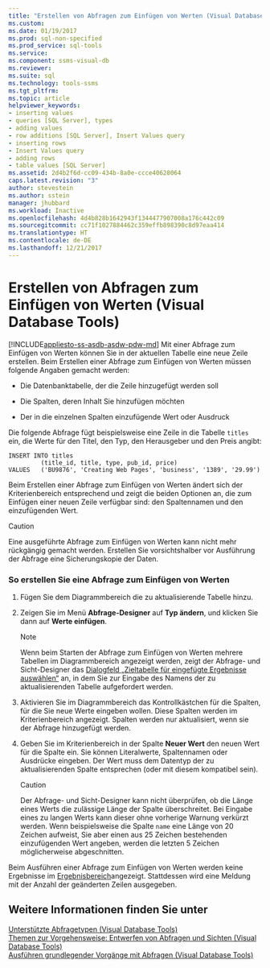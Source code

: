 ```yaml
---
title: "Erstellen von Abfragen zum Einfügen von Werten (Visual Database Tools) | Microsoft-Dokumentation"
ms.custom: 
ms.date: 01/19/2017
ms.prod: sql-non-specified
ms.prod_service: sql-tools
ms.service: 
ms.component: ssms-visual-db
ms.reviewer: 
ms.suite: sql
ms.technology: tools-ssms
ms.tgt_pltfrm: 
ms.topic: article
helpviewer_keywords:
- inserting values
- queries [SQL Server], types
- adding values
- row additions [SQL Server], Insert Values query
- inserting rows
- Insert Values query
- adding rows
- table values [SQL Server]
ms.assetid: 2d4b2f6d-cc09-434b-8a0e-ccce40628064
caps.latest.revision: "3"
author: stevestein
ms.author: sstein
manager: jhubbard
ms.workload: Inactive
ms.openlocfilehash: 4d4b828b1642943f1344477907008a176c442c09
ms.sourcegitcommit: cc71f1027884462c359effb898390c8d97eaa414
ms.translationtype: HT
ms.contentlocale: de-DE
ms.lasthandoff: 12/21/2017
---
```

# <a name="create-insert-values-queries-visual-database-tools"></a>Erstellen von Abfragen zum Einfügen von Werten (Visual Database Tools)
[!INCLUDE[appliesto-ss-asdb-asdw-pdw-md](../../includes/appliesto-ss-asdb-asdw-pdw-md.md)] Mit einer Abfrage zum Einfügen von Werten können Sie in der aktuellen Tabelle eine neue Zeile erstellen. Beim Erstellen einer Abfrage zum Einfügen von Werten müssen folgende Angaben gemacht werden:  
  
-   Die Datenbanktabelle, der die Zeile hinzugefügt werden soll  
  
-   Die Spalten, deren Inhalt Sie hinzufügen möchten  
  
-   Der in die einzelnen Spalten einzufügende Wert oder Ausdruck  
  
Die folgende Abfrage fügt beispielsweise eine Zeile in die Tabelle `titles` ein, die Werte für den Titel, den Typ, den Herausgeber und den Preis angibt:  
  
```  
INSERT INTO titles  
         (title_id, title, type, pub_id, price)  
VALUES   ('BU9876', 'Creating Web Pages', 'business', '1389', '29.99')  
```  
  
Beim Erstellen einer Abfrage zum Einfügen von Werten ändert sich der Kriterienbereich entsprechend und zeigt die beiden Optionen an, die zum Einfügen einer neuen Zeile verfügbar sind: den Spaltennamen und den einzufügenden Wert.  
  
> [!CAUTION]  
> Eine ausgeführte Abfrage zum Einfügen von Werten kann nicht mehr rückgängig gemacht werden. Erstellen Sie vorsichtshalber vor Ausführung der Abfrage eine Sicherungskopie der Daten.  
  
### <a name="to-create-an-insert-values-query"></a>So erstellen Sie eine Abfrage zum Einfügen von Werten  
  
1.  Fügen Sie dem Diagrammbereich die zu aktualisierende Tabelle hinzu.  
  
2.  Zeigen Sie im Menü **Abfrage-Designer** auf **Typ ändern**, und klicken Sie dann auf **Werte einfügen**.  
  
    > [!NOTE]  
    > Wenn beim Starten der Abfrage zum Einfügen von Werten mehrere Tabellen im Diagrammbereich angezeigt werden, zeigt der Abfrage- und Sicht-Designer das [Dialogfeld „Zieltabelle für eingefügte Ergebnisse auswählen“](../../ssms/visual-db-tools/choose-target-table-for-insert-values-dialog-box-visual-database-tools.md) an, in dem Sie zur Eingabe des Namens der zu aktualisierenden Tabelle aufgefordert werden.  
  
3.  Aktivieren Sie im Diagrammbereich das Kontrollkästchen für die Spalten, für die Sie neue Werte eingeben wollen. Diese Spalten werden im Kriterienbereich angezeigt. Spalten werden nur aktualisiert, wenn sie der Abfrage hinzugefügt werden.  
  
4.  Geben Sie im Kriterienbereich in der Spalte **Neuer Wert** den neuen Wert für die Spalte ein. Sie können Literalwerte, Spaltennamen oder Ausdrücke eingeben. Der Wert muss dem Datentyp der zu aktualisierenden Spalte entsprechen (oder mit diesem kompatibel sein).  
  
    > [!CAUTION]  
    > Der Abfrage- und Sicht-Designer kann nicht überprüfen, ob die Länge eines Werts die zulässige Länge der Spalte überschreitet. Bei Eingabe eines zu langen Werts kann dieser ohne vorherige Warnung verkürzt werden. Wenn beispielsweise die Spalte `name` eine Länge von 20 Zeichen aufweist, Sie aber einen aus 25 Zeichen bestehenden einzufügenden Wert angeben, werden die letzten 5 Zeichen möglicherweise abgeschnitten.  
  
Beim Ausführen einer Abfrage zum Einfügen von Werten werden keine Ergebnisse im [Ergebnisbereich](../../ssms/visual-db-tools/results-pane-visual-database-tools.md)angezeigt. Stattdessen wird eine Meldung mit der Anzahl der geänderten Zeilen ausgegeben.  
  
## <a name="see-also"></a>Weitere Informationen finden Sie unter  
[Unterstützte Abfragetypen &#40;Visual Database Tools&#41;](../../ssms/visual-db-tools/supported-query-types-visual-database-tools.md)  
[Themen zur Vorgehensweise: Entwerfen von Abfragen und Sichten &#40;Visual Database Tools&#41;](../../ssms/visual-db-tools/design-queries-and-views-how-to-topics-visual-database-tools.md)  
[Ausführen grundlegender Vorgänge mit Abfragen &#40;Visual Database Tools&#41;](../../ssms/visual-db-tools/perform-basic-operations-with-queries-visual-database-tools.md)  
  
